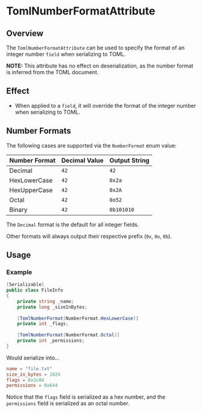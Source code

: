 # TomlNumberFormatAttribute

## Overview

The `TomlNumberFormatAttribute` can be used to specify the format of an integer number `field` when serializing to TOML.

**NOTE:** This attribute has no effect on deserialization, as the number format is inferred from the TOML document.

## Effect

- When applied to a `field`, it will override the format of the integer number when serializing to TOML.

## Number Formats

The following cases are supported via the `NumberFormat` enum value:

| Number Format | Decimal Value | Output String |
|---------------|---------------|---------------|
| Decimal       | `42`          | `42`          |
| HexLowerCase  | `42`          | `0x2a`        |
| HexUpperCase  | `42`          | `0x2A`        |
| Octal         | `42`          | `0o52`        |
| Binary        | `42`          | `0b101010`    |

The `Decimal` format is the default for all integer fields.

Other formats will always output their respective prefix (`0x`, `0o`, `0b`).

## Usage

### Example

```csharp
[Serializable]
public class FileInfo
{
    private string _name;
    private long _sizeInBytes;
    
    [TomlNumberFormat(NumberFormat.HexLowerCase)]
    private int _flags;
    
    [TomlNumberFormat(NumberFormat.Octal)]
    private int _permissions;
}
```

Would serialize into...

```toml
name = "file.txt"
size_in_bytes = 1024
flags = 0x2c04
permissions = 0o644
```

Notice that the `flags` field is serialized as a hex number, and the `permissions` field is serialized as an octal number.
